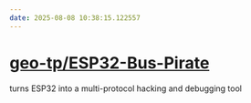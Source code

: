 ```yaml
---
date: 2025-08-08 10:38:15.122557
---
```


# [geo-tp/ESP32-Bus-Pirate](https://github.com/geo-tp/ESP32-Bus-Pirate)

turns ESP32 into a multi-protocol hacking and debugging tool